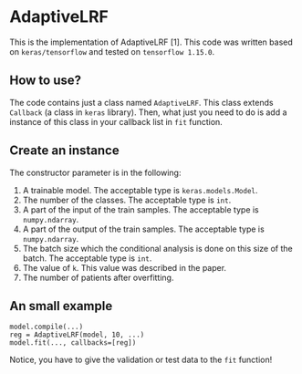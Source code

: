 # AdaptiveLRF
This is the implementation of AdaptiveLRF [1]. This code was written based on `keras/tensorflow` and tested on `tensorflow 1.15.0`.

## How to use?
The code contains just a class named `AdaptiveLRF`. This class extends `Callback` (a class in `keras` library). 
Then, what just you need to do is add a instance of this class in your callback list in `fit` function.

## Create an instance
The constructor parameter is in the following:
1. A trainable model. The acceptable type is `keras.models.Model`.
2. The number of the classes. The acceptable type is `int`.
3. A part of the input of the train samples. The acceptable type is `numpy.ndarray`.
4. A part of the output of the train samples. The acceptable type is `numpy.ndarray`.
7. The batch size which the conditional analysis is done on this size of the batch. The acceptable type is `int`.
8. The value of `k`. This value was described in the paper.
9. The number of patients after overfitting.

## An small example
```
model.compile(...)
reg = AdaptiveLRF(model, 10, ...)
model.fit(..., callbacks=[reg])
```

Notice, you have to give the validation or test data to the `fit` function!
